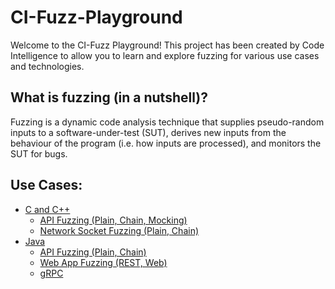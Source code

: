 # CI-Fuzz-Playground

Welcome to the CI-Fuzz Playground! This project has been created by Code Intelligence to allow you to learn and explore fuzzing for various use cases and technologies.

## What is fuzzing (in a nutshell)?

Fuzzing is a dynamic code analysis technique that supplies pseudo-random inputs to a software-under-test (SUT), derives new inputs from the behaviour of the program (i.e. how inputs are processed), and monitors the SUT for bugs.

## Use Cases:

* [C and C++](https://github.com/ci-fuzz/CI-Fuzz-Playground/tree/main/c_cpp)
  * [API Fuzzing (Plain, Chain, Mocking)](https://github.com/ci-fuzz/CI-Fuzz-Playground/tree/main/c_cpp/api_fuzzing)
  * [Network Socket Fuzzing (Plain, Chain)](https://github.com/ci-fuzz/CI-Fuzz-Playground/tree/main/c_cpp/network_socket)
  <!--- * [Grammar Fuzzing (JSON, XML, Custom)](https://github.com/ci-fuzz/CI-Fuzz-Playground/tree/main/c_cpp)
  * [Custom Sanitizer/Custom Vulnerabilities](https://github.com/ci-fuzz/CI-Fuzz-Playground/tree/main/c_cpp)
  * [Unit Test Runner?](https://github.com/ci-fuzz/CI-Fuzz-Playground/tree/main/c_cpp) -->
* [Java](https://github.com/ci-fuzz/CI-Fuzz-Playground/tree/main/java)
  * [API Fuzzing (Plain, Chain)](https://github.com/ci-fuzz/CI-Fuzz-Playground/tree/main/java/api_fuzzing)
  * [Web App Fuzzing (REST, Web)](https://github.com/ci-fuzz/CI-Fuzz-Playground/tree/main/java/webapp)
  * [gRPC](https://github.com/ci-fuzz/CI-Fuzz-Playground/tree/main/java/grpc)
  <!---* [Custom Sanitizer/Custom Vulnerabilities](https://github.com/ci-fuzz/CI-Fuzz-Playground/tree/main/java) -->
